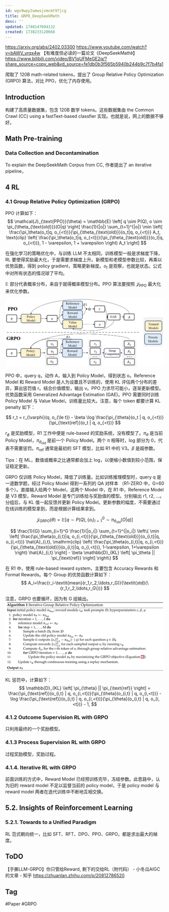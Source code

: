 ```yaml
---
id: wgv9wpy2umwsjvmcmt97jcg
title: GRPO_DeepSeekMath
desc: ''
updated: 1740147604132
created: 1738233120668
---
```


https://arxiv.org/abs/2402.03300
https://www.youtube.com/watch?v=bAWV_yrqx4w
【有难度但必读的一篇论文《DeepSeekMath》】 https://www.bilibili.com/video/BV1qUFMeGE2q/?share_source=copy_web&vd_source=fe1db0b3f565b5940b244b9c7f7b4fa1

爬取了 120B math-related tokens，提出了 Group Relative Policy Optimization (GRPO) 算法，对比 PPO，优化了内存使用。

## Introduction
构建了高质量数据集，包含 120B 数学 tokens。这些数据集由 the Common Crawl (CC) using a fastText-based classfier 实现。也就是说，网上的数据不够好。

## Math Pre-training
### Data Collection and Decontamination
To explain the DeepSeekMath Corpus from CC, 作者提出了 an iterative pipeline，

## 4 RL
### 4.1 Group Relative Policy Optimization (GRPO)
PPO 计算如下：
$$
\mathcal{J}_{\text{PPO}}(\theta) = \mathbb{E} \left[ q \sim P(Q), o \sim \pi_{\theta_{\text{old}}}(O|q) \right] \frac{1}{|o|} \sum_{t=1}^{|o|} \min \left[ \frac{\pi_\theta(o_t|q, o_{<t})}{\pi_{\theta_{\text{old}}}(o_t|q, o_{<t})} A_t, \text{clip} \left( \frac{\pi_\theta(o_t|q, o_{<t})}{\pi_{\theta_{\text{old}}}(o_t|q, o_{<t})}, 1 - \varepsilon, 1 + \varepsilon \right) A_t \right]
$$

在强化学习的策略优化中，与训练 LLM 不太相同，训练模型一般是求梯度下降，RL 要使得奖励最大化，于是需要求梯度上升。新模型和老模型参数比较，再乘以优势函数，得到 policy gradient，策略更新梯度。$o_t$ 是观察，也就是状态。公式中对所有状态的情况球了平均。

$\mathbb{E}$ 部分代表概率分布，来自于就得概率模型分布。PPO 算法要按照 $\mathcal{J_{\text{PPO}}}$ 最大化来优化参数。

![ppo_grpo](assets/images/llm.DeepSeekMath/ppo_grpo.png)

PPO 中，query q，动作 A，输入到 Policy Model，得到状态 o。Reference Model 和 Reward Model 是人为设置且不训练的，使用 KL 评估两个分布的差异，算出惩罚值 r。结合价值模型，输出 v。PPO 力求尽可能小，逐渐更新模型。优势函数采用 Generalized Advantage Estimation (GAE)。PPO 需要同时训练 Policy Model 与 Value Model，训练量比较大。注意，每个 token 都要计算 KL penalty 如下：

$$
r_t = r_{\varphi}(q, o_{\le t}) - \beta \log \frac{\pi_{\theta}(o_t | q, o_{<t})}{\pi_{\text{ref}}(o_t | q, o_{<t})}
$$

$r_\phi$ 是奖励模型，R1 工作中便是 rule-based 的奖励系统，没有模型了。$\pi_\theta$ 是当前 Policy Model，$\pi_{\theta_\text{old}}$ 是前一个 Policy Model。两个 π 相等时，log 部分为 0，代表不需要惩罚。$\pi_\text{ref}$ 通常是最初的 SFT 模型，比如 R1 中的 V3。$\beta$ 是超参数。

Tips：在 ML，数值或概率之比通常都会加上 log，以便缩小数值到较小范围，保证稳定更新。

GRPO 仅训练 Policy Model，降低了训练量。比如训练推理模型时，query q 是一道数学题，经过 Policy Model 得到一系列的 QA 对样本 （R1-ZERO 中，G=60 多个）。直接输入给两个 Model，这两个 Model 中，在 R1 中，Reference Model 是 V3 模型，Reward Model 是专门训练给与奖励值的模型。分别输出 r1, r2, ...。分组后，与 KL 值一起反馈并更新 Policy Model。更新参数的幅度，不需要通过在线训练的模型拿到，而是根据计算结果拿到。

$$
\mathcal{J}_{GRPO}(\theta) = \mathbb{E} \left[ q \sim P(Q), \{o_i\}_{i=1}^G \sim \pi_{\theta_{\text{old}}}(O|q) \right]
$$

$$
\frac{1}{G} \sum_{i=1}^G \frac{1}{|o_i|} \sum_{t=1}^{|o_i|} \left\{ \min \left[ \frac{\pi_\theta(o_{i,t}|q, o_{i,<t})}{\pi_{\theta_{\text{old}}}(o_{i,t}|q, o_{i,<t})} \hat{A}_{i,t}, \mathrm{clip} \left( \frac{\pi_\theta(o_{i,t}|q, o_{i,<t})}{\pi_{\theta_{\text{old}}}(o_{i,t}|q, o_{i,<t})}, 1-\varepsilon, 1+\varepsilon \right) \hat{A}_{i,t} \right] - \beta \mathbb{D}_{KL} \left[ \pi_\theta || \pi_{\text{ref}} \right] \right\}
$$

在 R1 中，使用 rule-based reward system，主要包含 Accuracy Rewards 和 Format Rewards。每个 Group 的优势函数计算如下：
$$
A_i=\frac{r_i-\textit{mean}(r_1,r_2,\ldots,r_G)}{\textit{std}(\{r_1,r_2,\ldots,r_G\})}
$$

注意，GRPO 也要循环，因为有 G 组输出。
![grpo_alg](assets/images/llm.DeepSeekMath/grpo_alg.png)

KL 惩罚中，计算如下：
$$
\mathbb{D}_{KL} \left[ \pi_{\theta} || \pi_{\text{ref}} \right] = \frac{\pi_{\text{ref}}(o_{i,t} | q, o_{i,<t})}{\pi_{\theta}(o_{i,t} | q, o_{i,<t})} - \log \frac{\pi_{\text{ref}}(o_{i,t} | q, o_{i,<t})}{\pi_{\theta}(o_{i,t} | q, o_{i,<t})} - 1,
$$

### 4.1.2 Outcome Supervision RL with GRPO
只利用最终的一个奖励模型。

### 4.1.3 Process Supervision RL with GRPO
过程奖励模型，奖励过程。

### 4.1.4. Iterative RL with GRPO
前面训练的方式中，Reward Model 已经预训练完毕，冻结参数。此思路中，认为旧的 reward model 不足以监督当前的 policy model，于是 policy model 与 reward model 两者在迭代训练中不断地互相交换。

## 5.2. Insights of Reinforcement Learning
### 5.2.1. Towards to a Unified Paradigm
RL 范式朝向统一，比如 SFT、RFT、DPO、PPO、GRPO，都是求出最大的梯度。

## ToDO
【手撕LLM-GRPO】你只管给Reward, 剩下的交给RL（附代码） - 小冬瓜AIGC的文章 - 知乎
https://zhuanlan.zhihu.com/p/20812786520

## Tag
#Paper
#GRPO